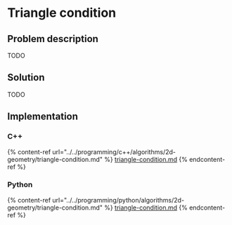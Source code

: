# Triangle condition

## Problem description

TODO

## Solution

TODO

## Implementation

### C++

{% content-ref url="../../programming/c++/algorithms/2d-geometry/triangle-condition.md" %}
[triangle-condition.md](../../programming/c++/algorithms/2d-geometry/triangle-condition.md)
{% endcontent-ref %}

### Python

{% content-ref url="../../programming/python/algorithms/2d-geometry/triangle-condition.md" %}
[triangle-condition.md](../../programming/python/algorithms/2d-geometry/triangle-condition.md)
{% endcontent-ref %}
